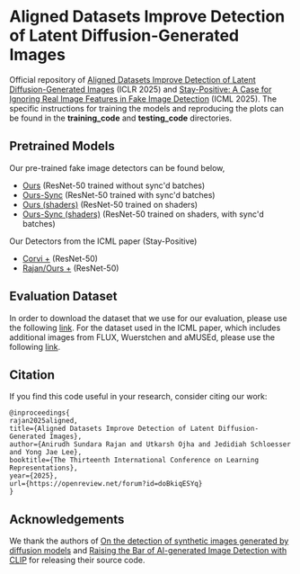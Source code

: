 # Aligned Datasets Improve Detection of Latent Diffusion-Generated Images

Official repository of [Aligned Datasets Improve Detection of Latent Diffusion-Generated Images](https://arxiv.org/abs/2410.11835) (ICLR 2025) and [Stay-Positive: A Case for Ignoring Real Image Features in Fake Image Detection](https://arxiv.org/abs/2502.07778) (ICML 2025). The specific instructions for training the models and reproducing the plots can be found in the **training_code** and **testing_code** directories.

## Pretrained Models

Our pre-trained fake image detectors can be found below,
- [Ours](https://drive.google.com/file/d/1ACoiwC8BM0NpyhAwbKsyAk1Da-TAoRRy/view?usp=sharing) (ResNet-50 trained without sync'd batches)
- [Ours-Sync](https://drive.google.com/file/d/1rn0hgAjTXeY7QTpCnx9lMGNPfrwvO1lO/view?usp=sharing) (ResNet-50 trained with sync'd batches)
- [Ours (shaders)](https://drive.google.com/file/d/1pqM8z10--509vS98yNTebI8OzvDqLPgI/view?usp=sharing) (ResNet-50 trained on shaders)
- [Ours-Sync (shaders)](https://drive.google.com/file/d/1wDZe_P5xiAbELZLV-PmYK5Hkh_BG6Eah/view?usp=sharing) (ResNet-50 trained on shaders, with sync'd batches)

Our Detectors from the ICML paper (Stay-Positive)
- [Corvi +](https://drive.google.com/file/d/16Rp0G0Onbdmpm3xT2ZxTV6P13youB-kp/view?usp=sharing) (ResNet-50)
- [Rajan/Ours +](https://drive.google.com/file/d/14k9qakoIh36Z6U-fVHHjhvs667aywzfz/view?usp=sharing) (ResNet-50)
## Evaluation Dataset
In order to download the dataset that we use for our evaluation, please use the following [link](https://huggingface.co/datasets/AniSundar18/Robust_LDM_Benchmark).
For the dataset used in the ICML paper, which includes additional images from FLUX, Wuerstchen and aMUSEd, please use the following [link](https://huggingface.co/datasets/AniSundar18/LDMFakeDetect).

## Citation
If you find this code useful in your research, consider citing our work:
```
@inproceedings{
rajan2025aligned,
title={Aligned Datasets Improve Detection of Latent Diffusion-Generated Images},
author={Anirudh Sundara Rajan and Utkarsh Ojha and Jedidiah Schloesser and Yong Jae Lee},
booktitle={The Thirteenth International Conference on Learning Representations},
year={2025},
url={https://openreview.net/forum?id=doBkiqESYq}
}

```
## Acknowledgements
We thank the authors of [On the detection of synthetic images generated by diffusion models](https://arxiv.org/abs/2211.00680) and [Raising the Bar of AI-generated Image Detection with CLIP](https://arxiv.org/abs/2312.00195) for releasing their source code.
